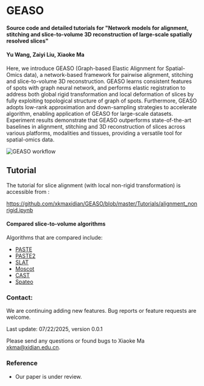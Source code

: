 # GEASO
#### Source code and detailed tutorials for "Network models for alignment, stitching and slice-to-volume 3D reconstruction of large-scale spatially resolved slices"

####  Yu Wang, Zaiyi Liu, Xiaoke Ma

Here,  we introduce GEASO (Graph-based Elastic Alignment for Spatial-Omics data), a network-based framework for pairwise alignment, stitching and slice-to-volume 3D reconstruction. GEASO learns consistent features of spots with graph neural network, and performs elastic registration to address both global rigid transformation and local deformation of slices by fully exploiting topological structure of graph of spots. Furthermore, GEASO adopts low-rank approximation and down-sampling strategies to accelerate algorithm, enabling application of GEASO for large-scale datasets. Experiment results demonstrate that GEASO outperforms state-of-the-art baselines in alignment, stitching and 3D reconstruction of slices across various platforms, modalities and tissues, providing a versatile tool for spatial-omics data.

![GEASO workflow](docs/framework.png)



## Tutorial

The tutorial for slice alignment (with local non-rigid transformation) is accessible from : 

https://github.com/xkmaxidian/GEASO/blob/master/Tutorials/alignment_nonrigid.ipynb



#### Compared slice-to-volume algorithms

Algorithms that are compared include: 

* [PASTE](https://github.com/raphael-group/paste)
* [PASTE2](https://github.com/raphael-group/paste2)
* [SLAT](https://github.com/gao-lab/SLAT)
* [Moscot](https://github.com/theislab/moscot)
* [CAST](https://github.com/wanglab-broad/CAST)
* [Spateo](https://github.com/aristoteleo/spateo-release)

### Contact:

We are continuing adding new features. Bug reports or feature requests are welcome.

Last update: 07/22/2025, version 0.0.1

Please send any questions or found bugs to Xiaoke Ma [xkma@xidian.edu.cn](mailto:xkma@xidian.edu.cn).

### Reference

- Our paper is under review.
